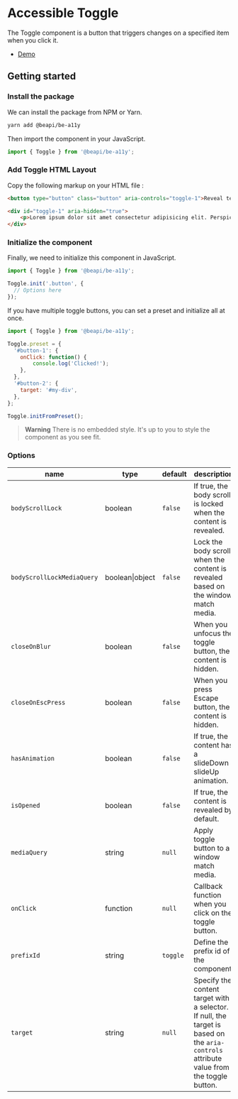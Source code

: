 # Accessible Toggle

The Toggle component is a button that triggers changes on a specified item when you click it.

* [Demo](https://codepen.io/beapi/full/BaZQjWm)

## Getting started

### Install the package

We can install the package from NPM or Yarn.
```bash
yarn add @beapi/be-a11y
```

Then import the component in your JavaScript.
```js
import { Toggle } from '@beapi/be-a11y';
```

### Add Toggle HTML Layout
Copy the following markup on your HTML file :

```html
<button type="button" class="button" aria-controls="toggle-1">Reveal text</button>

<div id="toggle-1" aria-hidden="true">
    <p>Lorem ipsum dolor sit amet consectetur adipisicing elit. Perspiciatis deserunt veniam perferendis recusandae sunt quasi, dolor laboriosam quibusdam saepe numquam officia, incidunt fugiat amet velit quas doloribus earum nostrum ut?</p>
</div>
```

### Initialize the component
Finally, we need to initialize this component in JavaScript.

```js
import { Toggle } from '@beapi/be-a11y';

Toggle.init('.button', {
  // Options here
});
```

If you have multiple toggle buttons, you can set a preset and initialize all at once.

```js
import { Toggle } from '@beapi/be-a11y';

Toggle.preset = {
  '#button-1': {
    onClick: function() {
        console.log('Clicked!');
    },
  },
  '#button-2': {
    target: '#my-div',
  },
};

Toggle.initFromPreset();
```

> **Warning**
> There is no embedded style. It's up to you to style the component as you see fit.

### Options

| name                       | type            | default | description                                                                                                                             |
|----------------------------|-----------------|---------|-----------------------------------------------------------------------------------------------------------------------------------------|
| `bodyScrollLock`           | boolean         | `false` | If true, the body scroll is locked when the content is revealed.                                                                        |
| `bodyScrollLockMediaQuery` | boolean\|object | `false` | Lock the body scroll when the content is revealed based on the window match media.                                                      |
| `closeOnBlur`              | boolean         | `false` | When you unfocus the toggle button, the content is hidden.                                                                              |
| `closeOnEscPress`          | boolean         | `false` | When you press Escape button, the content is hidden.                                                                                    |
| `hasAnimation`             | boolean         | `false` | If true, the content has a slideDown / slideUp animation.                                                                               |
| `isOpened`                 | boolean         | `false` | If true, the content is revealed by default.                                                                                            |
| `mediaQuery`               | string          | `null`  | Apply toggle button to a window match media.                                                                                            |
| `onClick`                  | function        | `null`  | Callback function when you click on the toggle button.                                                                                  |
| `prefixId`                  | string        | `toggle`  | Define the prefix id of the component.                                                                                  |
| `target`                   | string          | `null`  | Specify the content target with a selector. If null, the target is based on the `aria-controls` attribute value from the toggle button. |
